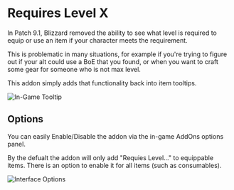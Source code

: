 # Requires Level X

In Patch 9.1, Blizzard removed the ability to see what level is required to equip or use an item if your character meets the requirement.

This is problematic in many situations, for example if you're trying to figure out if your alt could use a BoE that you found, or when you want to craft some gear for someone who is not max level.

This addon simply adds that functionality back into item tooltips.

![In-Game Tooltip](https://i.imgur.com/X4jJ2V3.png)

## Options

You can easily Enable/Disable the addon via the in-game AddOns options panel.

By the defualt the addon will only add "Requies Level..." to equippable items. There is an option to enable it for all items (such as consumables).

![Interface Options](https://i.imgur.com/3jGfGbb.png)
